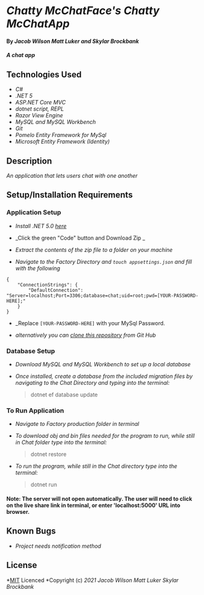 # _Chatty McChatFace's Chatty McChatApp_

#### By _**Jacob Wilson** **Matt Luker** and **Skylar Brockbank**_

#### _A chat app_

## Technologies Used

* _C#_
* _.NET 5_
* _ASP.NET Core MVC_
* _dotnet script, REPL_
* _Razor View Engine_
* _MySQL and MySQL Workbench_
* _Git_
* _Pomelo Entity Framework for MySql_
* _Microsoft Entity Framework (Identity)_

## Description
_An application that lets users chat with one another_


## Setup/Installation Requirements

### Application Setup
* _Install .NET 5.0 [here](https://dotnet.microsoft.com/download/dotnet/5.0)_

* _Click the green "Code" button and Download Zip _
* _Extract the contents of the zip file to a folder on your machine_
* _Navigate to the Factory Directory and `touch appsettings.json` and fill with the following_
```
{
    "ConnectionStrings": {
        "DefaultConnection": "Server=localhost;Port=3306;database=chat;uid=root;pwd=[YOUR-PASSWORD-HERE];"
    }
}
```
* _Replace `[YOUR-PASSWORD-HERE]` with your MySql Password.

* _alternatively you can [clone this repository](https://www.learnhowtoprogram.com/introduction-to-programming/git-html-and-css/practice-github-remote-repositories) from Git Hub_

### Database Setup

* _Download MySQL and MySQL Workbench to set up a local database_

* _Once installed, create a database from the included migration files by navigating to the Chat Directory and typing into the terminal:_
  >dotnet ef database update

### To Run Application

* _Navigate to Factory production folder in terminal_

* _To download obj and bin files needed for the program to run, while still in Chat folder type into the terminal:_
  >dotnet restore
* _To run the program, while still in the Chat directory type into the terminal:_
  >dotnet run
#### Note: The server will not open automatically. The user will need to click on the live share link in terminal, or enter 'localhost:5000' URL into browser.


## Known Bugs

* _Project needs notification method_

## License

*[MIT](https://opensource.org/licenses/MIT) Licenced
*Copyright (c) _2021_ _Jacob Wilson_ _Matt Luker_ _Skylar Brockbank_
